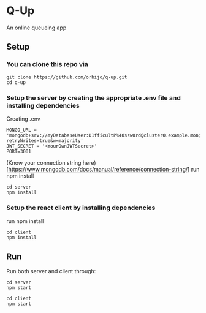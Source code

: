 # Q-Up

An online queueing app

## Setup

### You can clone this repo via
```
git clone https://github.com/orbijo/q-up.git
cd q-up
```

### Setup the server by creating the appropriate .env file and installing dependencies
Creating .env
```env
MONGO_URL = 'mongodb+srv://myDatabaseUser:D1fficultP%40ssw0rd@cluster0.example.mongodb.net/?retryWrites=true&w=majority'
JWT_SECRET = '<YourOwnJWTSecret>'
PORT=3001
```
(Know your connection string here)[https://www.mongodb.com/docs/manual/reference/connection-string/]
run npm install
```
cd server
npm install
```

### Setup the react client by installing dependencies
run npm install
```
cd client
npm install
```

## Run
Run both server and client through:
```
cd server
npm start
```
```
cd client
npm start
```
